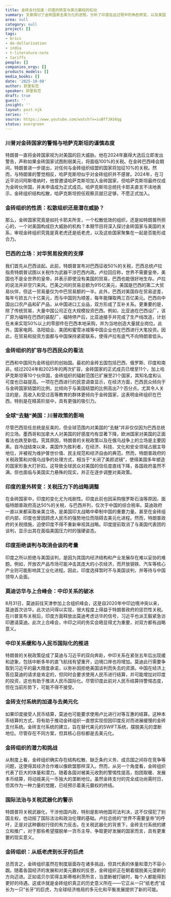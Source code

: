 ```yaml
---
title: 金砖支付加速：印度的转变与美元霸权的松动
summary: 文章探讨了金砖国家去美元化的进程，分析了印度在此过程中的角色转变，以及美国关税政策如何意外促成了金砖支付系统的加速发展，并对金砖组织的未来潜力进行了展望。
area: null
category: null
project: []
tags:
- brics
- de-dollarization
- india
- t-literature-note
- tariffs
people: []
companies_orgs: []
products_models: []
media_books: []
date: '2025-10-08'
author: 郭里有范
speaker: 郭里有范
draft: true
guest: ''
insight: ''
layout: post.njk
series: ''
source: https://www.youtube.com/watch?v=iuBffJAS6qg
status: evergreen
---
```

### 川普对金砖国家的警惕与哈萨克斯坦的谨慎态度

特朗普一直将金砖国家视为对美国的巨大威胁。他在2024年赢得大选后立即发出警告，声称如果金砖国家试图削弱美元，将面临100%的关税。在金砖巴西峰会期间，特朗普进一步提出，对任何与金砖组织结盟的国家将加征10%的关税。然而，与特朗普的警觉相反，哈萨克斯坦似乎对金砖组织并不感冒。2024年，在习近平访问阿斯塔纳时，他曾邀请哈萨克斯坦加入金砖国家，但哈萨克斯坦最终仅成为金砖伙伴国，并未申请成为正式成员。哈萨克斯坦总统托卡耶夫直言不讳地表示，金砖组织结构松散，哈萨克斯坦担任观察员就已足够，不愿正式加入。

### 金砖组织的性质：松散组织还是潜在威胁？

那么，金砖国家究竟是如托卡耶夫所言，一个松散低效的组织，还是如特朗普所担心的，一个对美国构成巨大威胁的机构？本期节目将深入探讨金砖国家与美国的关系，审视金砖组织究竟是真老虎还是纸老虎，以及这些国家聚集在一起是否能形成合力。

### 巴西的立场：对华贸易投资的支撑

我们首先从巴西谈起。此前，特朗普宣布对巴西征收50%的关税，巴西总统卢拉指责特朗普试图以关税作为武器干涉巴西内政。卢拉回应称，世界不需要皇帝，美国也不是全世界的皇帝，并表示即使没有美国的贸易，巴西也能很好地生存。卢拉的说法并非空穴来风。巴美之间的贸易总额为915亿美元，美国是巴西的第二大贸易伙伴，但这一贸易量仅为中巴贸易额的一半。此外，巴西对美国存在贸易逆差，每年亏损五六十亿美元，而与中国则为顺差，每年能赚取两三百亿美元。巴西向中国出口农产品和矿产品，从中国进口工业品，双方形成了互补关系。更重要的是，除了传统贸易，大量中国公司正在大规模投资巴西。例如，比亚迪在巴西设厂，该厂原为福特在巴西的装配厂，福特停产后，比亚迪接手并完成了生产线改造，计划在未来实现50%以上的零部件在巴西本地采购，并为当地创造大量就业岗位。此外，国家电网、洛阳钼业、美团和蜜雪冰城等中国企业也在巴西进行大笔投资。因此，在贸易和投资方面都与中国保持紧密联系，使得卢拉有底气不向特朗普低头。

### 金砖组织的扩容与巴西民众的看法

巴西和中国同为金砖组织的创始国。最初的金砖五国包括巴西、俄罗斯、印度和南非。经过2024年和2025年的两次扩容，金砖国家的正式成员已增至11个，加上哈萨克斯坦等10个伙伴国，金砖组织的辐射范围已扩展至21个国家，其知名度和认可度也日益提高。一项在巴西进行的民意调查显示，在经济方面，巴西民众倾向于与金砖国家结盟的比例，比倾向于与美国结盟的比例高出7个百分点。尤其令人关注的是，高收入和受过高等教育的群体更倾向于金砖国家，这表明金砖组织在巴西，特别是在精英阶层中，具有更强的吸引力。

### 全球“去魅”美国：川普政策的影响

尽管巴西现任总统是反美的，但全球范围内对美国的“去魅”并非仅仅因为巴西总统的立场。墨西哥和加拿大人对美国的好感度均有显著下降，欧洲国家对美国的正面看法也跌至新低。究其原因，特朗普的关税政策以及在俄乌战争上的立场是主要因素。自冷战结束以来，美国作为胜利者，在经济、科技、文化和安全领域占据主导地位，并被视为维护普世价值、民主规范和经济自由的典范。然而，特朗普政府的关税政策和对俄乌战争的处理方式，相当于“关闭了美颜滤镜”，使得美国多年塑造的国家形象大打折扣。这导致全球民众对美国的信任度直线下降，各国政府虽然不满，但也面临与美国实力悬殊的现实，并正在逐步调整对美政策。

### 印度的意外转变：关税压力下的战略调整

在金砖国家中，印度的变化尤为戏剧性。印度此前也因采购俄罗斯石油等原因，面临特朗普政府高达50%的关税，与巴西并列，仅次于中国的综合税率。莫迪政府一直以来都采取亲美立场，是美国印太战略中牵制中国的重要力量。甚至在金砖组织内部，印度也曾因顾虑人民币的强势地位而阻碍去美元化进程。然而，特朗普政府的关税措施，迫使印度不得不重新审视其战略。印度提前取消了与美国代表团的谈判，显示出其在面临美国压力时的强硬姿态。

### 印度拒绝谈判与取消会谈的考量

印度之所以拒绝与美国谈判，是因为其国内经济结构和产业发展存在难以妥协的难题。例如，开放农产品市场可能冲击其庞大的小农经济，而开放钢铁、汽车等核心产业则可能影响其工业化进程。因此，印度选择暂时不与美国谈判，并等待与中国领导人会面。

### 莫迪访华与上合峰会：中印关系的破冰

8月31日，莫迪前往天津参加上合组织峰会，这是自2020年中印边境冲突以来，莫迪首次访华。此次访问得以实现，很大程度上得益于特朗普政府的惩罚性关税。在川普宣布关税后，印度方面释放出莫迪考虑访华的信号，习近平也派王毅紧急访印邀请莫迪。此次上合峰会，中印之间的务实会晤显得尤为重要，对双方都有战略意义。

### 中印关系缓和与人民币国际化的推进

特朗普的关税政策促成了莫迪与习近平的双向奔赴，中印关系在紧张五年后出现缓和迹象，包括中断多年的直飞航线有望重开，边境口岸也将增加。莫迪此行需要争取到习近平的最大限度承诺，以弥补因拒绝美国谈判而失去的资源。中国在经济上答应莫迪的请求是肯定的，但同时会要求使用人民币进行结算，并可能增加对印度的投资，这也有助于推进人民币国际化。尽管印度此前对人民币结算持警惕态度，但在当前形势下，可能不得不接受。

### 金砖支付系统的加速与去美元化

如果印度接受人民币结算，莫迪也可能要求使用卢比进行对等互惠的结算。这种本币结算的方式，将有助于推动金砖组织一直想实现但因印度反对而进展缓慢的金砖支付系统。金砖支付系统的建立，旨在替代美元的SWIFT系统，摆脱美元的垄断地位。尽管存在不同方案，但其核心目标都是去美元化。

### 金砖组织的潜力和挑战

从制度上看，金砖组织确实存在结构松散、缺乏条约义务、成员国之间存在竞争等问题，这使得其经济合作难以像欧盟那样深入。然而，从另一个角度看，金砖组织代表了巨大的体量和潜力。随着各国对被美元收割的警惕性提高，抱团取暖、发展本币结算，将动摇美元一币独大的垄断地位。虽然金砖支付的完全成功尚需时日，但其作为一种力量的觉醒，已经预示着美元霸权的终结。

### 国际法治与关税武器化的警示

特朗普将关税武器化，干涉他国内政，特别是影响他国司法判决，这不仅侵犯了别国主权，也动摇了国际法治和政治伦理的基础。卢拉总统的“世界不需要皇帝”的呼吁，正是对这种霸权行径的有力反击。在关税武器化的背景下，金砖支付系统的建立和推广，对于那些希望摆脱单一货币主导、争取更好发展的国家而言，具有更重要的现实意义。

### 金砖组织：从纸老虎到长牙的巨虎

总而言之，金砖组织虽然在制度层面存在诸多挑战，但其代表的体量和潜力不容小觑。随着各国经济的发展和对美元霸权的反思，金砖组织正在朝着摆脱美元垄断的方向迈进。正如诺贝尔奖得主斯蒂格利茨所言，当垄断被打破时，每个人都能得到更好的待遇。这或许就是金砖组织真正的历史意义所在——它正从一只“纸老虎”成长为一只“长牙”的巨虎，为全球经济格局的多元化和平衡发展提供了新的可能。